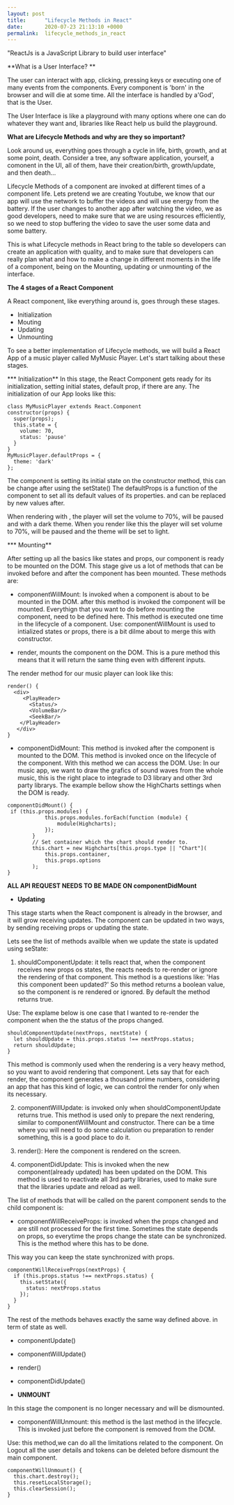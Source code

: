 ```yaml
---
layout: post
title:      "Lifecycle Methods in React"
date:       2020-07-23 21:13:10 +0000
permalink:  lifecycle_methods_in_react
---
```


"ReactJs is a JavaScript Library to build user interface" 

**What is a User Interface? **

The user can interact with app, clicking, pressing keys or executing one of many events from the components. Every component is 'born' in the browser and will die at some time. All the interface is handled by a'God', that is the User.

The User Interface is like a playground with many options where one can do whatever they want and, libraries like React help us build the playground. 

**What are Lifecycle Methods and why are they so important?**

Look around us, everything goes through a cycle in life, birth, growth, and at some point, death. Consider a tree, any software application, yourself, a comonent in the UI, all of them, have their creation/birth, growth/update, and then death... 

Lifecycle Methods of a component are invoked at different times of a component life. Lets pretend we are creating Youtube, we know that our app will use the network to buffer the videos and will use energy from the battery. If the user changes to another app after watching the video, we as good developers, need to make sure that we are using resources efficiently, so we need to stop buffering the video to save the user some data and some battery.

This is what Lifecycle methods in React bring to the table so developers can create an application with quality, and to make sure that developers can really plan what and how to make a change in different moments in the life of a component, being on the Mounting, updating or unmounting of the interface.

**The 4 stages of a React Component**

A React component, like everything around is, goes through these stages.

* Initialization
* Mouting
* Updating
* Unmounting


To see a better implementation of Lifecycle methods, we will build a React App of a music player called MyMusic Player. Let's start talking about these stages. 

*** Initialization**
In this stage, the React Component gets ready for its initialization, setting initial states, default prop, if there are any.
The initialization of our App looks like this:

```
class MyMusicPlayer extends React.Component
constructor(props) {
  super(props);
  this.state = {
    volume: 70,
    status: 'pause'
  }
}
MyMusicPlayer.defaultProps = {
  theme: 'dark'
};
```

The component is setting its initial state on the constructor method, this can be change after using the setState()
The defaultProps is a function of the component to set all its default values of its properties. and can be replaced by new values after.

When rendering with <MyMusicPlayer/>, the player will set the volume to 70%, will be paused and with a dark theme. 
When you render like this <MyMusicPlayer theme='light'/> the player will set volume to 70%, will be paused and the theme will be set to light.


*** Mounting**

After setting up all the basics like states and props, our component is ready to be mounted on the DOM. This stage give us a lot of methods that can be invoked before and after the component has been mounted. These methods are:

* componentWillMount: Is invoked when a component is about to be mounted in the DOM. after this method is invoked the component will be mounted. Everythign that you want to do before mounting the component, need to be defined here. This method is executed one time in the lifecycle of a component. 
Use: componentWillMount is used to intialized states or props, there is a bit dilme about to merge this with constructor. 

* render, mounts the component on the DOM. This is a pure method this means that it will return the same thing even with different inputs. 

The render method for our music player can look like this: 

```
render() {
  <div>
     <PlayHeader>
       <Status/>
       <VolumeBar/>
       <SeekBar/>
    </PlayHeader>
   </div>
}
```

* componentDidMount: This method is invoked after the component is mounted to the DOM. This method is invoked once on the lifecycle of the component. With this method we can access the DOM.
Use: In our music app, we want to draw the grafics of sound waves from the whole music, this is the right place to integrade to D3 library and other 3rd party librarys. 
The example bellow show the HighCharts settings when the DOM is ready.

```
componentDidMount() {
 if (this.props.modules) {
            this.props.modules.forEach(function (module) {
                module(Highcharts);
            });
        }
        // Set container which the chart should render to.
        this.chart = new Highcharts[this.props.type || "Chart"](
            this.props.container, 
            this.props.options
        );
}
```

**ALL API REQUEST NEEDS TO BE MADE ON componentDidMount**


* **Updating**

This stage starts when the React component is already in the browser, and it will grow receiving updates. The component can be updated in two ways, by sending receiving props or updating the state.

Lets see the list of methods availble when we update the state is updated using seState: 

1. shouldComponentUpdate: it tells react that, when the component receives new props os states, the reacts needs to re-render or ignore the rendering of that component. This method is a questions like: 'Has this component been updated?' So this method returns a boolean value, so the component is re rendered or ignored. By default the method returns true. 

Use: The explame below is one case that I wanted to re-render the component when the the status of the props changed.

```
shouldComponentUpdate(nextProps, nextState) {
  let shouldUpdate = this.props.status !== nextProps.status;
  return shouldUpdate;
}
```

This method is commonly used when the rendering is a very heavy method, so you want to avoid rendering that component. Lets say that for each render, the component generates a thousand prime numbers, considering an app that has this kind of logic, we can control the render for only when its necessary. 

2. componentWillUpdate: is invoked only when shouldComponentUpdate returns true. This method is used only to prepare the next rendering, similar to componentWillMount and constructor. There can be a time where you will need to do some calculation ou preparation to render something, this is a good place to do it. 

3. render(): Here the component is rendered on the screen.

4. componentDidUpdate: This is invoked when the new component(already updated) has been updated on the DOM. This method is used to reactivate all 3rd party libraries, used to make sure that the libraries update and reload as well.

The list of methods that will be called on the parent component sends to the child component is: 
* componentWillReceiveProps: is invoked when the props changed and are still not processed for the first time. Sometimes the state depends on props, so everytime the props change the state can be synchronized. This is the method where this has to be done.

This way you can keep the state synchronized with props. 

```
componentWillReceiveProps(nextProps) {
  if (this.props.status !== nextProps.status) {
    this.setState({
      status: nextProps.status
    });
  }
}
```

The rest of the methods behaves exactly the same way defined above. in term of state as well. 
* componentUpdate()
* componentWillUpdate()
* render()
* componentDidUpdate()



* **UNMOUNT**

In this stage the component is no longer necessary and will be dismounted.

* componentWillUnmount: this method is the last method in the lifecycle. This is invoked just before the component is removed from the DOM.

Use: this method,we can do all the limitations related to the component. On Logout all the user details and tokens can be deleted before dismount the main component. 

```
componentWillUnmount() {
  this.chart.destroy();
  this.resetLocalStorage();
  this.clearSession();
}
```















